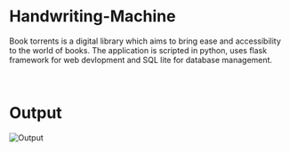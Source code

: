 # Handwriting-Machine
Book torrents is a digital library which aims to bring ease and accessibility to the world of books. The application is scripted in python, uses flask framework for web devlopment and SQL lite for database management.

<br>

# Output

![Output](https://github.com/Shivraj-123/BookTorrents/assets/110761368/50bf0376-5705-4510-86fb-ce7507a5613d)
